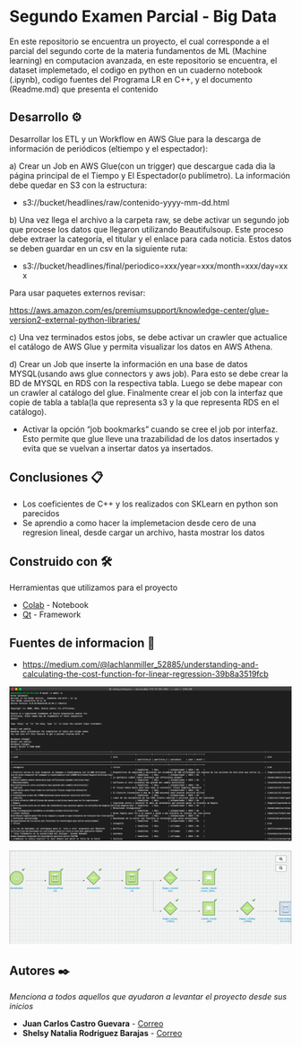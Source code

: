 # Segundo Examen Parcial - Big Data

En este repositorio se encuentra un proyecto, el cual corresponde a el parcial del segundo corte de la materia fundamentos de ML (Machine learning) en computacion avanzada, en este repositorio se encuentra, el dataset implemetado, el codigo en python en un cuaderno notebook (.ipynb), codigo fuentes del Programa LR en C++, y el documento (Readme.md) que presenta el contenido 

## Desarrollo ⚙️

Desarrollar los ETL y un Workflow en AWS Glue para la descarga de información de periódicos (eltiempo y el espectador):

a) Crear un Job en AWS Glue(con un trigger) que descargue cada dia la página principal de el Tiempo y El Espectador(o publímetro).
La información debe quedar en S3 con la estructura:

* s3://bucket/headlines/raw/contenido-yyyy-mm-dd.html

b) Una vez llega el archivo a la carpeta raw, se debe activar un segundo job que procese los
datos que llegaron utilizando Beautifulsoup. Este proceso debe extraer la categoría, el
titular y el enlace para cada noticia. Estos datos se deben guardar en un csv en la
siguiente ruta:

* s3://bucket/headlines/final/periodico=xxx/year=xxx/month=xxx/day=xxx

Para usar paquetes externos revisar:

https://aws.amazon.com/es/premiumsupport/knowledge-center/glue-version2-external-python-libraries/

c) Una vez terminados estos jobs, se debe activar un crawler que actualice el catálogo de
AWS Glue y permita visualizar los datos en AWS Athena.

d) Crear un Job que inserte la información en una base de datos MYSQL(usando aws glue connectors y aws job). Para esto se debe crear la BD de MYSQL en RDS con la respectiva tabla. Luego se debe mapear con un crawler al catálogo del glue. Finalmente crear el job con la interfaz que copie de tabla a tabla(la que representa s3 y la que representa RDS en el catálogo).

- Activar la opción “job bookmarks” cuando se cree el job por interfaz. Esto permite que glue lleve una trazabilidad de los datos insertados y evita que se vuelvan a insertar datos ya insertados.


## Conclusiones 📋

* Los coeficientes de C++ y los realizados con SKLearn en python son parecidos
* Se aprendio a como hacer la implemetacion desde cero de una regresion lineal, desde cargar un archivo, hasta mostrar los datos

## Construido con 🛠️

Herramientas que utilizamos para el proyecto

* [Colab](https://colab.research.google.com/drive/122yDvWKHggehFmqg5oM2CqJUsyJcTAjH#scrollTo=M2Z55G32TwQL) - Notebook
* [Qt](https://qr.io/) - Framework

## Fuentes de informacion 📖

* https://medium.com/@lachlanmiller_52885/understanding-and-calculating-the-cost-function-for-linear-regression-39b8a3519fcb

![Terminal](https://github.com/shelsyrod/Parcial2-BD/blob/master/TerminalMySql.png)

![Workflow](https://github.com/shelsyrod/Parcial2-BD/blob/master/workflow.jpeg)

## Autores ✒️

_Menciona a todos aquellos que ayudaron a levantar el proyecto desde sus inicios_

* **Juan Carlos Castro Guevara**  - [Correo](juan.castro03correo.usa.edu.com)
* **Shelsy Natalia Rodriguez Barajas**  - [Correo](shelsy.rodriguez01@correo.usa.edu.co)
